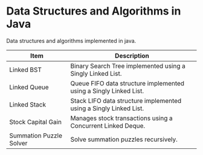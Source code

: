 Data Structures and Algorithms in Java
======================================

Data structures and algorithms implemented in java.

<table>
<thead>
<tr>
<th>Item</th>
<th>Description</th>
</tr>
</thead>
<tbody>
<tr>
<td>Linked BST</td>
<td>Binary Search Tree implemented using a Singly Linked List.</td>
</tr>
<tr>
<td>Linked Queue</td>
<td>Queue FIFO data structure implemented using a Singly Linked List.</td>
</tr>
<tr>
<td>Linked Stack</td>
<td>Stack LIFO data structure implemented using a Singly Linked List.</td>
</tr>
<tr>
<td>Stock Capital Gain</td>
<td>Manages stock transactions using a Concurrent Linked Deque.</td>
</tr>
<tr>
<td>Summation Puzzle Solver</td>
<td>Solve summation puzzles recursively.</td>
</tr>
</tbody>
</table>
